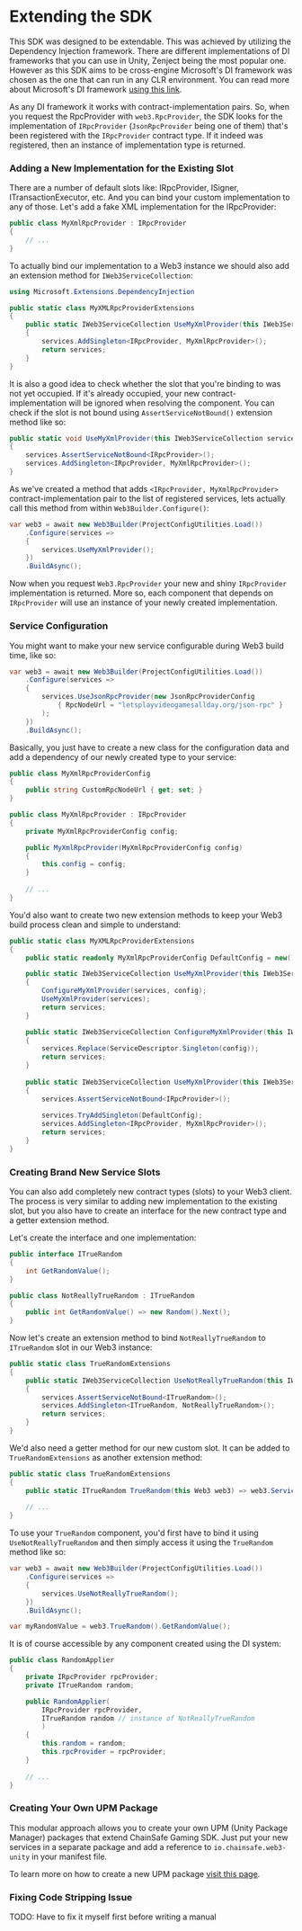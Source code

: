 ﻿# Extending the SDK

This SDK was designed to be extendable. This was achieved by utilizing the Dependency Injection framework.
There are different implementations of DI frameworks that you can use in Unity, Zenject being 
the most popular one. However as this SDK aims to be cross-engine Microsoft's DI framework was chosen
as the one that can run in any CLR environment. You can read more about Microsoft's DI framework [using this link](https://learn.microsoft.com/en-us/dotnet/core/extensions/dependency-injection#multiple-constructor-discovery-rules).

As any DI framework it works with contract-implementation pairs. So, when you request the RpcProvider
with `web3.RpcProvider`, the SDK looks for the implementation of `IRpcProvider` 
(`JsonRpcProvider` being one of them) that's been registered with the `IRpcProvider` contract type.
If it indeed was registered, then an instance of implementation type is returned.

### Adding a New Implementation for the Existing Slot

There are a number of default slots like: IRpcProvider, ISigner, ITransactionExecutor, etc.
And you can bind your custom implementation to any of those. Let's add a fake XML implementation
for the IRpcProvider:

```csharp
public class MyXmlRpcProvider : IRpcProvider
{
    // ...
}
```

To actually bind our implementation to a Web3 instance we should also add an extension method
for `IWeb3ServiceCollection`:

```csharp
using Microsoft.Extensions.DependencyInjection

public static class MyXMLRpcProviderExtensions
{
    public static IWeb3ServiceCollection UseMyXmlProvider(this IWeb3ServiceCollection services)
    {
        services.AddSingleton<IRpcProvider, MyXmlRpcProvider>();
        return services;
    }
}
```

It is also a good idea to check whether the slot that you're binding to was not yet occupied.
If it's already occupied, your new contract-implementation will be ignored when resolving the component. 
You can check if the slot is not bound using `AssertServiceNotBound()` extension method like so:

```csharp
public static void UseMyXmlProvider(this IWeb3ServiceCollection services)
{
    services.AssertServiceNotBound<IRpcProvider>();
    services.AddSingleton<IRpcProvider, MyXmlRpcProvider>();
}
```

As we've created a method that adds `<IRpcProvider, MyXmlRpcProvider>` contract-implementation pair
to the list of registered services, lets actually call this method from within `Web3Builder.Configure()`:

```csharp
var web3 = await new Web3Builder(ProjectConfigUtilities.Load())
    .Configure(services =>
    {
        services.UseMyXmlProvider();
    })
    .BuildAsync();
```

Now when you request `Web3.RpcProvider` your new and shiny `IRpcProvider` implementation is returned.
More so, each component that depends on `IRpcProvider` will use an instance of your newly created implementation.

### Service Configuration

You might want to make your new service configurable during Web3 build time, like so:

```csharp
var web3 = await new Web3Builder(ProjectConfigUtilities.Load())
    .Configure(services =>
    {
        services.UseJsonRpcProvider(new JsonRpcProviderConfig 
            { RpcNodeUrl = "letsplayvideogamesallday.org/json-rpc" }
        );
    })
    .BuildAsync();
```

Basically, you just have to create a new class for the configuration data and add a dependency 
of our newly created type to your service:

```csharp
public class MyXmlRpcProviderConfig
{
    public string CustomRpcNodeUrl { get; set; }
}

public class MyXmlRpcProvider : IRpcProvider
{
    private MyXmlRpcProviderConfig config;

    public MyXmlRpcProvider(MyXmlRpcProviderConfig config)
    {
        this.config = config;
    }
    
    // ...
}
```

You'd also want to create two new extension methods to keep your Web3 build process clean and simple to
understand:

```csharp
public static class MyXMLRpcProviderExtensions
{
    public static readonly MyXmlRpcProviderConfig DefaultConfig = new();

    public static IWeb3ServiceCollection UseMyXmlProvider(this IWeb3ServiceCollection services, MyXmlRpcProviderConfig config)
    {
        ConfigureMyXmlProvider(services, config);
        UseMyXmlProvider(services);
        return services;
    }

    public static IWeb3ServiceCollection ConfigureMyXmlProvider(this IWeb3ServiceCollection services, MyXmlRpcProviderConfig config)
    {
        services.Replace(ServiceDescriptor.Singleton(config));
        return services;
    }
    
    public static IWeb3ServiceCollection UseMyXmlProvider(this IWeb3ServiceCollection services)
    {
        services.AssertServiceNotBound<IRpcProvider>();
        
        services.TryAddSingleton(DefaultConfig);
        services.AddSingleton<IRpcProvider, MyXmlRpcProvider>();
        return services;
    }
}
```

### Creating Brand New Service Slots

You can also add completely new contract types (slots) to your Web3 client.
The process is very similar to adding new implementation to the existing slot, but you also
have to create an interface for the new contract type and a getter extension method.

Let's create the interface and one implementation:

```csharp
public interface ITrueRandom
{
    int GetRandomValue();
}

public class NotReallyTrueRandom : ITrueRandom
{
    public int GetRandomValue() => new Random().Next();
}
```

Now let's create an extension method to bind `NotReallyTrueRandom` to `ITrueRandom` slot
in our Web3 instance:

```csharp
public static class TrueRandomExtensions
{
    public static IWeb3ServiceCollection UseNotReallyTrueRandom(this IWeb3ServiceCollection services)
    {
        services.AssertServiceNotBound<ITrueRandom>();
        services.AddSingleton<ITrueRandom, NotReallyTrueRandom>();
        return services;
    }
}
```

We'd also need a getter method for our new custom slot. It can be added to `TrueRandomExtensions`
as another extension method:

```csharp
public static class TrueRandomExtensions
{
    public static ITrueRandom TrueRandom(this Web3 web3) => web3.ServiceProvider.GetRequiredService<ITrueRandom>();
    
    // ...
}
```

To use your `TrueRandom` component, you'd first have to bind it using `UseNotReallyTrueRandom` and
then simply access it using the `TrueRandom` method like so:

```csharp
var web3 = await new Web3Builder(ProjectConfigUtilities.Load())
    .Configure(services =>
    {
        services.UseNotReallyTrueRandom();
    })
    .BuildAsync();

var myRandomValue = web3.TrueRandom().GetRandomValue();
```

It is of course accessible by any component created using the DI system:

```csharp
public class RandomApplier
{
    private IRpcProvider rpcProvider;
    private ITrueRandom random;

    public RandomApplier(
        IRpcProvider rpcProvider,
        ITrueRandom random // instance of NotReallyTrueRandom
        )
    {
        this.random = random;
        this.rpcProvider = rpcProvider;
    }
    
    // ...
}
```

### Creating Your Own UPM Package

This modular approach allows you to create your own UPM (Unity Package Manager) packages that
extend ChainSafe Gaming SDK. Just put your new services in a separate package and add a 
reference to `io.chainsafe.web3-unity` in your manifest file.

To learn more on how to create a new UPM package [visit this page](https://docs.unity3d.com/Manual/CustomPackages.html).

### Fixing Code Stripping Issue

TODO: Have to fix it myself first before writing a manual